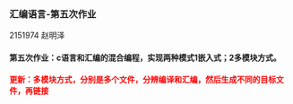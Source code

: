 ### 汇编语言-第五次作业

2151974 赵明泽

#### 第五次作业：c语言和汇编的混合编程，实现两种模式1嵌入式；2多模块方式。

#### <font color="red">更新：多模块方式，分别是多个文件，分辨编译和汇编，然后生成不同的目标文件，再链接</font>